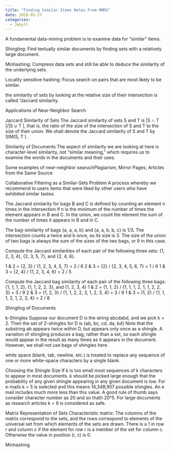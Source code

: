 ```yaml
---
title: "Finding Similar Items Notes From MMDS"
date: 2018-02-27
categories: 
  - Jekyll
---
```


A fundamental data-mining problem is to examine data for “similar” items.

Shingling:
Find textually similar documents by finding sets with a relatively large document.

Minhashing:
Compress data sets and still be able to deduce the similarity of the underlying sets.

Locality sensitive hashing:
Focus search on pairs that are most likely to be similar.

the similarity of sets by looking at the relative size of their intersection is called “Jaccard similarity.

Applications of Near-Neighbor Search

Jaccard Similarity of Sets
The Jaccard similarity of sets S and T is |S ∩ T |/|S ∪ T |, that is, the ratio of the size of the intersection of S and T to the size of their union. We shall denote the Jaccard similarity of S and T by SIM(S, T ).

Similarity of Documents
The aspect of similarity we are looking at here is character-level similarity, not “similar meaning,” which requires us to examine the words in the documents and their uses.

Some examples of near-neighbor searuchPlagiarism, Mirror Pages, Articles from the Same Source

Collaborative Filtering as a Similar-Sets Problem
A process whereby we recommend to users items that were liked by other users who have exhibited similar tastes.

The Jaccard similarity for bags B and C is defined by counting an element n times in the intersection if n is the minimum of the number of times the element appears in B and C. In the union, we count the element the sum of the number of times it appears in B and in C.

The bag-similarity of bags {a, a, a, b} and {a, a, b, b, c} is 1/3. The intersection counts a twice and b once, so its size is 3. The size of the union of two bags is always the sum of the sizes of the two bags, or 9 in this case.

Compute the Jaccard similarities of each pair of the following three sets: {1, 2, 3, 4}, {2, 3, 5, 7}, and {2, 4, 6}.

1 & 2 = {2, 3} / {1, 2, 3, 4, 5, 7} = 2 / 6
2 & 3 = {2} / {2, 3, 4, 5, 6, 7} = 1 / 6
1 & 3 = {2, 4} / {1, 2, 3, 4, 6} = 2 / 5

Compute the Jaccard bag similarity of each pair of the following three bags: {1, 1, 1, 2}, {1, 1, 2, 2, 3}, and {1, 2, 3, 4}
1 & 2 = {1, 1, 2} / {1, 1, 1, 2, 1, 1, 2, 2, 3} = 3 / 9
2 & 3 = {1, 2, 3} / {1, 1, 2, 2, 3, 1, 2, 3, 4} = 3 / 9
1 & 3 = {1, 2} / {1, 1, 1, 2, 1, 2, 3, 4} = 2 / 8


Shingling of Documents

k-Shingles
Suppose our document D is the string abcdabd, and we pick k = 2. Then the set of 2-shingles for D is {ab, bc, cd, da, bd}
Note that the substring ab appears twice within D, but appears only once as a shingle. A variation of shingling produces a bag, rather than a set, so each shingle would appear in the result as many times as it appears in the document. However, we shall not use bags of shingles here.

white space (blank, tab, newline, etc.) is treated to replace any sequence of one or more white-space characters by a single blank.

Choosing the Shingle Size
If k is too small most sequences of k characters to appear in most documents. 
k should be picked large enough that the probability of any given shingle appearing in any given document is low.
For e-mails k = 5 is selected and this means 14,348,907 possible shingles. An e mail includes much more less than this value. A good rule of thumb says consider character number as 20 and so thath 20^5. For large documents as research articles k = 9 is considered as safe.

Matrix Representation of Sets
Characteristic matrix: The columns of the matrix correspond to the sets, and the rows correspond to elements of the universal set from which elements of the sets are drawn. There is a 1 in row r and column c if the element for row r is a member of the set for column c. Otherwise the value in position (r, c) is 0.

Minhashing


